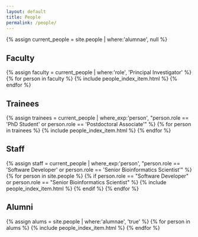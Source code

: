 ```yaml
---
layout: default
title: People
permalink: /people/
---
```

{% assign current_people = site.people | where:'alumnae', null %}

<h2>Faculty</h2>

{% assign faculty = current_people | where:'role', 'Principal Investigator' %}
{% for person in faculty %}
{% include people_index_item.html %}
{% endfor %}

<h2>Trainees</h2>

{% assign trainees = current_people | where_exp:'person', "person.role == 'PhD Student' or person.role == 'Postdoctoral Associate'" %}
{% for person in trainees %}
  {% include people_index_item.html %}
{% endfor %}

<h2>Staff</h2>

{% assign staff = current_people | where_exp:'person', "person.role == 'Software Developer' or person.role == 'Senior Bioinformatics Scientist'" %}
{% for person in site.people %}
  {% if person.role == "Software Developer" or person.role == "Senior Bioinformatics Scientist" %}
  {% include people_index_item.html %}
  {% endif %}
{% endfor %}

<h2>Alumni</h2>

{% assign alums = site.people | where:'alumnae', 'true' %}
{% for person in alums %}
  {% include people_index_item.html %}
{% endfor %}
